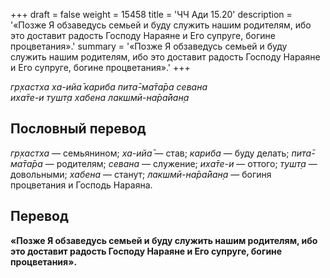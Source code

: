 +++
draft = false
weight = 15458
title = 'ЧЧ Ади 15.20'
description = '«Позже Я обзаведусь семьей и буду служить нашим родителям, ибо это доставит радость Господу Нараяне и Его супруге, богине процветания».'
summary = '«Позже Я обзаведусь семьей и буду служить нашим родителям, ибо это доставит радость Господу Нараяне и Его супруге, богине процветания».'
+++

_гр̣хастха ха-ийа̄ кариба пита̄-ма̄та̄ра севана  
иха̄те-и тушт̣а хабена лакшмӣ-на̄ра̄йан̣а_

## Пословный перевод

_гр̣хастха_ — семьянином; _ха_\-_ийа̄_ — став; _кариба_ — буду делать; _пита̄_\-_ма̄та̄ра_ — родителям; _севана_ — служение; _иха̄те_\-_и_ — оттого; _тушт̣а_ — довольными; _хабена_ — станут; _лакшмӣ_\-_на̄ра̄йан̣а_ — богиня процветания и Господь Нараяна.

## Перевод

**«Позже Я обзаведусь семьей и буду служить нашим родителям, ибо это доставит радость Господу Нараяне и Его супруге, богине процветания».**
